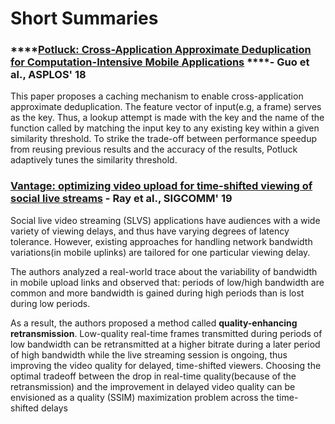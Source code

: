 # Short Summaries

### \*\*\*\*[**Potluck: Cross-Application Approximate Deduplication for Computation-Intensive Mobile Applications**](https://www.cs.yale.edu/homes/guo-peizhen/files/potluck-asplos18.pdf) ****- Guo et al., ASPLOS' 18

This paper proposes a caching mechanism to enable cross-application approximate deduplication. The feature vector of input\(e.g, a frame\) serves as the key. Thus, a lookup attempt is made with the key and the name of the function called by matching the input key to any existing key within a given similarity threshold. To strike the trade-off between performance speedup from reusing previous results and the accuracy of the results, Potluck adaptively tunes the similarity threshold.

### [Vantage: optimizing video upload for time-shifted viewing of social live streams](https://dl.acm.org/doi/10.1145/3341302.3342064) - **Ray et al., SIGCOMM' 19**

Social live video streaming \(SLVS\) applications have audiences with a wide variety of viewing delays, and thus have varying degrees of latency tolerance. However, existing approaches for handling network bandwidth variations\(in mobile uplinks\) are tailored for one particular viewing delay. 

The authors analyzed a real-world trace about the variability of bandwidth in mobile upload links and observed that: periods of low/high bandwidth are common and more bandwidth is gained during high periods than is lost during low periods. 

As a result, the authors proposed a method called **quality-enhancing retransmission**. Low-quality real-time frames transmitted during periods of low bandwidth can be retransmitted at a higher bitrate during a later period of high bandwidth while the live streaming session is ongoing, thus improving the video quality for delayed, time-shifted viewers. Choosing the optimal tradeoff between the drop in real-time quality\(because of the retransmission\) and the improvement in delayed video quality can be envisioned as a quality \(SSIM\) maximization problem across the time-shifted delays




